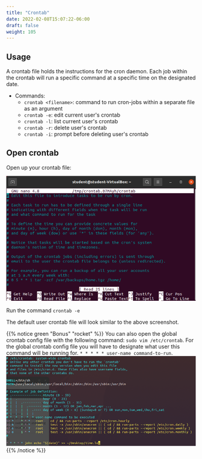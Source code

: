 ```yaml
---
title: "Crontab"
date: 2022-02-08T15:07:22-06:00
draft: false
weight: 105
---
```


## Usage

A crontab file holds the instructions for the cron daemon. Each job within the crontab will run a specific command at a specific time on the designated date.

- Commands:
  - `crontab <filename>`: command to run cron-jobs within a separate file as an argument
  - `crontab -e`: edit current user's crontab
  - `crontab -l`: list current user's crontab
  - `crontab -r`: delete user's crontab
  - `crontab -i`: prompt before deleting user's crontab

## Open crontab

Open up your crontab file:

![crontab-e](pictures/crontab-e.png?classes=border)

Run the command `crontab -e`

The default user crontab file will look similar to the above screenshot.


{{% notice green "Bonus" "rocket" %}}
You can also open the global crontab config file with the following command: `sudo vim /etc/crontab`. For the global crontab config file you will have to designate what user this command will be running for. `* * * * * user-name command-to-run`.
![global-crontab](pictures/global-crontab.png?classes=border)
{{% /notice %}}